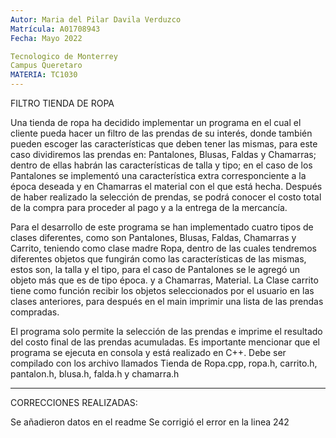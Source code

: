 ```yaml
---
Autor: Maria del Pilar Davila Verduzco
Matrícula: A01708943
Fecha: Mayo 2022

Tecnologico de Monterrey
Campus Queretaro
MATERIA: TC1030
---
```


FILTRO TIENDA DE ROPA

Una tienda de ropa ha decidido implementar un programa en el cual el cliente pueda hacer un filtro de las prendas de su interés, donde también pueden escoger las características que deben tener las mismas, para este caso dividiremos las prendas en: Pantalones, Blusas, Faldas y Chamarras; dentro de ellas habrán las características de talla y tipo; en el caso de los Pantalones se implementó una característica extra corresponciente a la época deseada y en Chamarras el material con el que está hecha. Después de haber realizado la selección de prendas, se podrá conocer el costo total de la compra para proceder al pago y a la entrega de la mercancía.

Para el desarrollo de este programa se han implementado cuatro tipos de clases diferentes, como son Pantalones, Blusas, Faldas, Chamarras y Carrito, teniendo como clase madre Ropa, dentro de las cuales tendremos diferentes objetos que fungirán como las características de las mismas, estos son, la talla y el tipo, para el caso de Pantalones se le agregó un objeto más que es de tipo época. y a Chamarras, Material. La Clase carrito tiene como función recibir los objetos seleccionados por el usuario en las clases anteriores, para después en el main imprimir una lista de las prendas compradas.

El programa solo permite la selección de las prendas e imprime el resultado del costo final de las prendas acumuladas. Es importante mencionar que el programa se ejecuta en consola y está realizado en C++. Debe ser compilado con los archivo llamados Tienda de Ropa.cpp, ropa.h, carrito.h, pantalon.h, blusa.h, falda.h y chamarra.h

-----------------------------
CORRECCIONES REALIZADAS:

Se añadieron datos en el readme
Se corrigió el error en la linea 242
